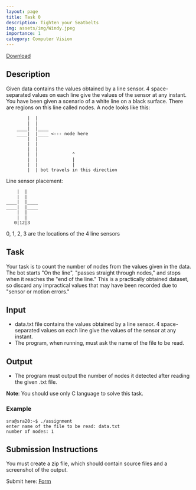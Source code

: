 ```yaml
---
layout: page
title: Task 0
description: Tighten your Seatbelts
img: assets/img/Windy.jpeg
importance: 1
category: Computer Vision
---
```


[Download](https://drive.google.com/file/d/16hg60JUl6SjvoTKHPaqrVoQm9FwXktDe/view?usp=drive_link)

## Description

Given data contains the values obtained by a line sensor.
4 space-separated values on each line give the values of the sensor at any instant.
You have been given a scenario of a white line on a black surface. There are regions on this line called nodes.
A node looks like this:

```
        |  |
        |  |
    ____|  |____
    ____|  |____ <--- node here
        |  |
        |  |
        |  |
        |  |             ^
        |  |             |
        |  |             |
        |  | bot travels in this direction
```

Line sensor placement:

```
    |  |
    |  |
____|  |____
____|  |____
    |  |
    |  |
   0|12|3
```

0, 1, 2, 3 are the locations of the 4 line sensors

## Task

Your task is to count the number of nodes from the values given in the data.
The bot starts "On the line", "passes straight through nodes," and stops when it reaches the "end of the line."
This is a practically obtained dataset, so discard any impractical values that may have been recorded due to "sensor or motion errors."

## Input

- data.txt file contains the values obtained by a line sensor. 4 space-separated values on each line give the values of the sensor at any instant.
- The program, when running, must ask the name of the file to be read.

## Output

- The program must output the number of nodes it detected after reading the given .txt file.

<b>Note</b>: You should use only C language to solve this task.

### Example

```
sra@sra20:~$ ./assignment
enter name of the file to be read: data.txt
number of nodes: 1
```

## Submission Instructions

You must create a zip file, which should contain source files and a screenshot of the output.

Submit here: [Form]()
